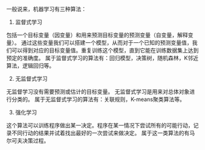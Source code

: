 
 一般说来，机器学习有三种算法：
 1. 监督式学习

包括一个目标变量（因变量）和用来预测目标变量的预测变量（自变量，解释变量）。
通过这些变量我们可以搭建一个模型，从而对于一个已知的预测变量值，我们可以得到对应的目标变量值。重复训练这个模型，直到它能在训练数据集上达到预定的准确度。
属于监督式学习的算法有：回归模型，决策树，随机森林，K邻近算法，逻辑回归等。

 2. 无监督式学习

无监督学习没有需要预测或估计的目标变量。
无监督式学习是用来对总体对象进行分类的。
属于无监督式学习的算法有：关联规则，K-means聚类算法等。

 3. 强化学习

这个算法可以训练程序做出某一决定。程序在某一情况下尝试所有的可能行动，记录不同行动的结果并试着找出最好的一次尝试来做决定。
属于这一类算法的有马尔可夫决策过程。
